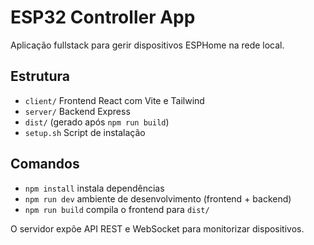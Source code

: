 # ESP32 Controller App

Aplicação fullstack para gerir dispositivos ESPHome na rede local.

## Estrutura
- `client/` Frontend React com Vite e Tailwind
- `server/` Backend Express
- `dist/` (gerado após `npm run build`)
- `setup.sh` Script de instalação

## Comandos
- `npm install` instala dependências
- `npm run dev` ambiente de desenvolvimento (frontend + backend)
- `npm run build` compila o frontend para `dist/`


O servidor expõe API REST e WebSocket para monitorizar dispositivos.
